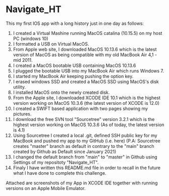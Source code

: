 # Navigate_HT
This my first IOS app with a long history just in one day as follows:
1) I created a Virtual Mashine running MacOS catalina (10.15.5) on my host PC (windows 10)
2) I formatted a USB on Virtual MacOS.
3) From Apple web site, I downloaded MacOS 10.13.6 which is the latest version of MacOS 
   as being compatible with my old MacBook Air 4,1 - mid 2011.
4) I created a MacOS bootable USB containing MacOS 10.13.6
5) I plugged the bootable USB into my MacBook Air which runs Windows 7.
6) I started my MacBook Air keeping pushing the option key.
7) I erased windows SSD and created a MacOS SSD using MacOS's disk utility.
8) I installed MacOS onto the newly created disk.
9) From the Apple site, I downloaded XCODE IDE 10.1 which is the highest version working on MacOS 10.3.6 (the latest version of XCODE is 12.0)
10) I created a SWIFT based application with two pages showing my pictures.
11) I download the free SVN tool "Sourcetree" version 3.2.1 which is the highest version working on MacOS 10.3.6 (As of today, the latest version is 4.1)
12) Using Sourcetree I created a local .git, defined SSH public key for my MacBook and pushed my app to my GitHub (i.e. here)
    (P.A: Sourcetree creates "master" branch as default in contrary to the "main" branch created by Github as Default since January 2021)
13) I changed the default branch from "main" to "master" in Github using Settings of my repositoty "Navigate_HT".
14) Finaly I have written this README.md file in order to recall in the future what I have done to complete this challenge.

Attached are screenshots of my App in XCODE IDE together with running versions on an Apple Mobile Emulator.

